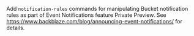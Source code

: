 Add `notification-rules` commands for manipulating Bucket notification rules as part of Event Notifications feature Private Preview.
See https://www.backblaze.com/blog/announcing-event-notifications/ for details.
